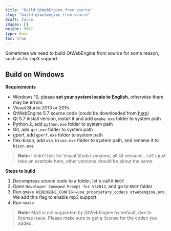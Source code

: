 ```yaml
---
title: "Build QtWebEngine from source"
slug: "build-qtwebengine-from-source"
draft: false
images: []
weight: 9967
type: docs
toc: true
---
```


Sometimes we need to build QtWebEngine from source for some reason, such as for mp3 support.

## Build on Windows
**Requirements**
* Windows 10, please **set your system locale to English**, otherwise there may be errors
* Visual Studio 2013 or 2015
* QtWebEngine 5.7 source code (could be downloaded from [here](http://download.qt.io/archive/qt/5.7/))
* Qt 5.7 install version, install it and add `qmake.exe` folder to system path
* Python 2, add `python.exe` folder to system path
* Git, add `git.exe` folder to system path
* gperf, add `gperf.exe` folder to system path
* flex-bison, add `win_bison.exe` folder to system path, and rename it to `bison.exe`
>**Note:** I didn't test for Visual Studio versions, all Qt versions.. Let's just take an example here, other versions should be about the same.

**Steps to build**
1. Decompress source code to a folder, let's call it `ROOT`
2. Open `Developer Command Prompt for VS2013`, and go to `ROOT` folder
3. Run `qmake WEBENGINE_CONFIG+=use_proprietary_codecs qtwebengine.pro`. We add this flag to enable mp3 support.
4. Run `nmake`
>**Note:** Mp3 is not supported by QtWebEngine by default, due to license issue. Please make sure to get a license for the codec you added.


